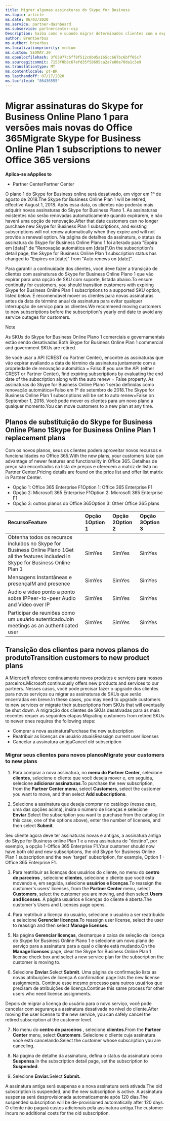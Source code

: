 ```yaml
---
title: Migrar algumas assinaturas do Skype for Business
ms.topic: article
ms.date: 06/03/2020
ms.service: partner-dashboard
ms.subservice: partnercenter-csp
Description: Saiba como e quando migrar determinados clientes com a expiração de assinaturas do plano 1 do Skype for Business online para novas versões do Office 365.
author: BrentSerbus
ms.author: brserbus
ms.localizationpriority: medium
ms.custom: SEOMAY.20
ms.openlocfilehash: 3f65977c5ff8f512c0b95a165cc667bc6bff05c7
ms.sourcegitcommit: 7153f0b8c67efd35f58695ca2a7e00e70da1c5e9
ms.translationtype: MT
ms.contentlocale: pt-BR
ms.lasthandoff: 07/17/2020
ms.locfileid: "86436555"
---
```

# <a name="migrate-skype-for-business-online-plan-1-subscriptions-to-newer-office-365-versions"></a><span data-ttu-id="ea0b8-103">Migrar assinaturas do Skype for Business Online Plano 1 para versões mais novas do Office 365</span><span class="sxs-lookup"><span data-stu-id="ea0b8-103">Migrate Skype for Business Online Plan 1 subscriptions to newer Office 365 versions</span></span>

<span data-ttu-id="ea0b8-104">**Aplica-se a**</span><span class="sxs-lookup"><span data-stu-id="ea0b8-104">**Applies to**</span></span>

- <span data-ttu-id="ea0b8-105">Partner Center</span><span class="sxs-lookup"><span data-stu-id="ea0b8-105">Partner Center</span></span>

<span data-ttu-id="ea0b8-106">O plano 1 do Skype for Business online será desativado, em vigor em 1º de agosto de 2018.</span><span class="sxs-lookup"><span data-stu-id="ea0b8-106">The Skype for Business Online Plan 1 will be retired, effective August 1, 2018.</span></span> <span data-ttu-id="ea0b8-107">Após essa data, os clientes não poderão mais adquirir novas assinaturas do Skype for Business Plano 1. As assinaturas existentes não serão renovadas automaticamente quando expirarem, e não haverá uma opção de renovação.</span><span class="sxs-lookup"><span data-stu-id="ea0b8-107">After that date customers can no longer purchase new Skype for Business Plan 1 subscriptions, and existing subscriptions will not renew automatically when they expire and will not provide a renewal option.</span></span> <span data-ttu-id="ea0b8-108">Na página de detalhes da assinatura, o status da assinatura do Skype for Business Online Plano 1 foi alterado para "Expira em [data]" de "Renovação automática em [data]".</span><span class="sxs-lookup"><span data-stu-id="ea0b8-108">On the subscription's detail page, the Skype for Business Online Plan 1 subscription status has changed to "Expires on [date]" from "Auto renews on [date]".</span></span>  

<span data-ttu-id="ea0b8-109">Para garantir a continuidade dos clientes, você deve fazer a transição de clientes com assinaturas do Skype for Business Online Plano 1 que vão expirar para uma opção de SKU com suporte, listada abaixo.</span><span class="sxs-lookup"><span data-stu-id="ea0b8-109">To ensure continuity for customers, you should transition customers with expiring Skype for Business Online Plan 1 subscriptions to a supported SKU option, listed below.</span></span> <span data-ttu-id="ea0b8-110">É recomendável mover os clientes para novas assinaturas antes da data de término anual da assinatura para evitar qualquer interrupção de serviço para os clientes.</span><span class="sxs-lookup"><span data-stu-id="ea0b8-110">We recommend moving customers to new subscriptions before the subscription's yearly end date to avoid any service outages for customers.</span></span> 

>[!NOTE]
><span data-ttu-id="ea0b8-111">As SKUs do Skype for Business Online Plano 1 comerciais e governamentais estão sendo desativadas.</span><span class="sxs-lookup"><span data-stu-id="ea0b8-111">Both Skype for Business Online Plan 1 commercial and government SKUs are retired.</span></span>

<span data-ttu-id="ea0b8-112">Se você usar a API (CREST ou Partner Center), encontre as assinaturas que vão expirar avaliando a data de término da assinatura juntamente com a propriedade de renovação automática = Falso.</span><span class="sxs-lookup"><span data-stu-id="ea0b8-112">If you use the API (either CREST or Partner Center), find expiring subscriptions by evaluating the end date of the subscription along with the auto renew = False property.</span></span> <span data-ttu-id="ea0b8-113">As assinaturas do Skype for Business Online Plano 1 serão definidas como renovação automática=Falso em 1º de setembro de 2018.</span><span class="sxs-lookup"><span data-stu-id="ea0b8-113">The Skype for Business Online Plan 1 subscriptions will be set to auto renew=False on September 1, 2018.</span></span> <span data-ttu-id="ea0b8-114">Você pode mover os clientes para um novo plano a qualquer momento.</span><span class="sxs-lookup"><span data-stu-id="ea0b8-114">You can move customers to a new plan at any time.</span></span> 

## <a name="skype-for-business-online-plan-1-replacement-plans"></a><span data-ttu-id="ea0b8-115">Planos de substituição do Skype for Business Online Plano 1</span><span class="sxs-lookup"><span data-stu-id="ea0b8-115">Skype for Business Online Plan 1 replacement plans</span></span>

<span data-ttu-id="ea0b8-116">Com os novos planos, seus os clientes podem aproveitar novos recursos e funcionalidades no Office 365.</span><span class="sxs-lookup"><span data-stu-id="ea0b8-116">With the new plans, your customers take can advantage of newer features and functionality in Office 365.</span></span> <span data-ttu-id="ea0b8-117">Detalhes de preço são encontrados na lista de preços e oferecem a matriz de lista no Partner Center.</span><span class="sxs-lookup"><span data-stu-id="ea0b8-117">Pricing details are found on the price list and offer list matrix in Partner Center.</span></span> 

- <span data-ttu-id="ea0b8-118">Opção 1: Office 365 Enterprise F1</span><span class="sxs-lookup"><span data-stu-id="ea0b8-118">Option 1: Office 365 Enterprise F1</span></span>
- <span data-ttu-id="ea0b8-119">Opção 2: Microsoft 365 Enterprise F1</span><span class="sxs-lookup"><span data-stu-id="ea0b8-119">Option 2: Microsoft 365 Enterprise F1</span></span>
- <span data-ttu-id="ea0b8-120">Opção 3: outros planos do Office 365</span><span class="sxs-lookup"><span data-stu-id="ea0b8-120">Option 3: Other Office 365 plans</span></span>

|<span data-ttu-id="ea0b8-121">**Recurso**</span><span class="sxs-lookup"><span data-stu-id="ea0b8-121">**Feature**</span></span>    |<span data-ttu-id="ea0b8-122">**Opção 1**</span><span class="sxs-lookup"><span data-stu-id="ea0b8-122">**Option 1**</span></span>   |<span data-ttu-id="ea0b8-123">**Opção 2**</span><span class="sxs-lookup"><span data-stu-id="ea0b8-123">**Option 2**</span></span>   |<span data-ttu-id="ea0b8-124">**Opção 3**</span><span class="sxs-lookup"><span data-stu-id="ea0b8-124">**Option 3**</span></span>   |
|:-----------------|:-----------------|:-------------|:------------|
|<span data-ttu-id="ea0b8-125">Obtenha todos os recursos incluídos no Skype for Business Online Plano 1</span><span class="sxs-lookup"><span data-stu-id="ea0b8-125">Get all the features included in Skype for Business Online Plan 1</span></span>|<span data-ttu-id="ea0b8-126">Sim</span><span class="sxs-lookup"><span data-stu-id="ea0b8-126">Yes</span></span>   |<span data-ttu-id="ea0b8-127">Sim</span><span class="sxs-lookup"><span data-stu-id="ea0b8-127">Yes</span></span>   |<span data-ttu-id="ea0b8-128">Sim</span><span class="sxs-lookup"><span data-stu-id="ea0b8-128">Yes</span></span>   |
|<span data-ttu-id="ea0b8-129">Mensagens Instantâneas e presença</span><span class="sxs-lookup"><span data-stu-id="ea0b8-129">IM and presence</span></span> |<span data-ttu-id="ea0b8-130">Sim</span><span class="sxs-lookup"><span data-stu-id="ea0b8-130">Yes</span></span>   |<span data-ttu-id="ea0b8-131">Sim</span><span class="sxs-lookup"><span data-stu-id="ea0b8-131">Yes</span></span>   |<span data-ttu-id="ea0b8-132">Sim</span><span class="sxs-lookup"><span data-stu-id="ea0b8-132">Yes</span></span>   |
|<span data-ttu-id="ea0b8-133">Áudio e vídeo ponto a ponto sobre IP</span><span class="sxs-lookup"><span data-stu-id="ea0b8-133">Peer-to-peer Audio and Video over IP</span></span>|<span data-ttu-id="ea0b8-134">Sim</span><span class="sxs-lookup"><span data-stu-id="ea0b8-134">Yes</span></span>   |<span data-ttu-id="ea0b8-135">Sim</span><span class="sxs-lookup"><span data-stu-id="ea0b8-135">Yes</span></span>   |<span data-ttu-id="ea0b8-136">Sim</span><span class="sxs-lookup"><span data-stu-id="ea0b8-136">Yes</span></span>   
|<span data-ttu-id="ea0b8-137">Participar de reuniões como um usuário autenticado</span><span class="sxs-lookup"><span data-stu-id="ea0b8-137">Join meetings as an authenticated user</span></span>| <span data-ttu-id="ea0b8-138">Sim</span><span class="sxs-lookup"><span data-stu-id="ea0b8-138">Yes</span></span>   |<span data-ttu-id="ea0b8-139">Sim</span><span class="sxs-lookup"><span data-stu-id="ea0b8-139">Yes</span></span>   |<span data-ttu-id="ea0b8-140">Sim</span><span class="sxs-lookup"><span data-stu-id="ea0b8-140">Yes</span></span>   |

## <a name="transition-customers-to-new-product-plans"></a><span data-ttu-id="ea0b8-141">Transição dos clientes para novos planos do produto</span><span class="sxs-lookup"><span data-stu-id="ea0b8-141">Transition customers to new product plans</span></span>

<span data-ttu-id="ea0b8-142">A Microsoft oferece continuamente novos produtos e serviços para nossos parceiros.</span><span class="sxs-lookup"><span data-stu-id="ea0b8-142">Microsoft continuously offers new products and services to our partners.</span></span> <span data-ttu-id="ea0b8-143">Nesses casos, você pode precisar fazer o upgrade dos clientes para novos serviços ou migrar as assinaturas de SKUs que serão encerradas em breve.</span><span class="sxs-lookup"><span data-stu-id="ea0b8-143">In these cases, you may need to upgrade customers to new services or migrate their subscriptions from SKUs that will eventually be shut down.</span></span> <span data-ttu-id="ea0b8-144">A migração dos clientes de SKUs desativadas para as mais recentes requer as seguintes etapas:</span><span class="sxs-lookup"><span data-stu-id="ea0b8-144">Migrating customers from retired SKUs to newer ones requires the following steps:</span></span>

- <span data-ttu-id="ea0b8-145">Comprar a nova assinatura</span><span class="sxs-lookup"><span data-stu-id="ea0b8-145">Purchase the new subscription</span></span>
- <span data-ttu-id="ea0b8-146">Reatribuir as licenças de usuário atuais</span><span class="sxs-lookup"><span data-stu-id="ea0b8-146">Reassign current user licenses</span></span>
- <span data-ttu-id="ea0b8-147">Cancelar a assinatura antiga</span><span class="sxs-lookup"><span data-stu-id="ea0b8-147">Cancel old subscription</span></span>

### <a name="migrate-your-customers-to-new-plans"></a><span data-ttu-id="ea0b8-148">Migrar seus clientes para novos planos</span><span class="sxs-lookup"><span data-stu-id="ea0b8-148">Migrate your customers to new plans</span></span>

1. <span data-ttu-id="ea0b8-149">Para comprar a nova assinatura, no **menu do Partner Center**, selecione **clientes**, selecione o cliente que você deseja mover e, em seguida, selecione **adicionar assinaturas**.</span><span class="sxs-lookup"><span data-stu-id="ea0b8-149">To purchase the new subscription, from the **Partner Center menu**, select **Customers**, select the customer you want to move, and then select **Add subscriptions**.</span></span>

2. <span data-ttu-id="ea0b8-150">Selecione a assinatura que deseja comprar no catálogo (nesse caso, uma das opções acima), insira o número de licenças e selecione **Enviar**.</span><span class="sxs-lookup"><span data-stu-id="ea0b8-150">Select the subscription you want to purchase from the catalog (in this case, one of the options above), enter the number of licenses, and then select **Submit**.</span></span> 

<span data-ttu-id="ea0b8-151">Seu cliente agora deve ter assinaturas novas e antigas, a assinatura antiga do Skype for Business online Plan 1 e a nova assinatura de "destino", por exemplo, a opção 1-Office 365 Enterprise F1.</span><span class="sxs-lookup"><span data-stu-id="ea0b8-151">Your customer should now have both old and new subscriptions, the old Skype for Business Online Plan 1  subscription and the new 'target' subscription, for example, Option 1 - Office 365 Enterprise F1.</span></span>

3. <span data-ttu-id="ea0b8-152">Para reatribuir as licenças dos usuários do cliente, no menu do **centro de parceiros** , selecione **clientes**, selecione o cliente que você está movendo e, em seguida, selecione **usuários e licenças**.</span><span class="sxs-lookup"><span data-stu-id="ea0b8-152">To reassign the customer's users' licenses, from the **Partner Center** menu, select **Customers**, select the customer you are moving, and then select **Users and licenses**.</span></span> <span data-ttu-id="ea0b8-153">A página usuários e licenças do cliente é aberta.</span><span class="sxs-lookup"><span data-stu-id="ea0b8-153">The customer's Users and Licenses page opens.</span></span>

4. <span data-ttu-id="ea0b8-154">Para reatribuir a licença do usuário, selecione o usuário a ser reatribuído e selecione **Gerenciar licenças**.</span><span class="sxs-lookup"><span data-stu-id="ea0b8-154">To reassign user license, select the user to reassign and then select **Manage licenses.**</span></span>

5. <span data-ttu-id="ea0b8-155">Na página **Gerenciar licenças**, desmarque a caixa de seleção da licença do Skype for Business Online Plano 1 e selecione um novo plano de serviço para a assinatura para a qual o cliente está mudando.</span><span class="sxs-lookup"><span data-stu-id="ea0b8-155">On the **Manage licenses** page, clear the Skype for Business Online Plan 1 license check box and select a new service plan for the subscription the customer is moving to.</span></span>

6. <span data-ttu-id="ea0b8-156">Selecione **Enviar**.</span><span class="sxs-lookup"><span data-stu-id="ea0b8-156">Select **Submit**.</span></span> <span data-ttu-id="ea0b8-157">Uma página de confirmação lista as novas atribuições de licença.</span><span class="sxs-lookup"><span data-stu-id="ea0b8-157">A confirmation page lists the new license assignments.</span></span> <span data-ttu-id="ea0b8-158">Continue esse mesmo processo para outros usuários que precisam de atribuições de licença.</span><span class="sxs-lookup"><span data-stu-id="ea0b8-158">Continue this same process for other users who need license assignments.</span></span>

<span data-ttu-id="ea0b8-159">Depois de migrar a licença do usuário para o novo serviço, você pode cancelar com segurança a assinatura desativada no nível do cliente.</span><span class="sxs-lookup"><span data-stu-id="ea0b8-159">After moving the user license to the new service, you can safely cancel the retired subscription at the customer level.</span></span>

7. <span data-ttu-id="ea0b8-160">No menu do **centro de parceiros** , selecione **clientes**.</span><span class="sxs-lookup"><span data-stu-id="ea0b8-160">From the **Partner Center** menu, select **Customers**.</span></span> <span data-ttu-id="ea0b8-161">Selecione o cliente cuja assinatura você está cancelando.</span><span class="sxs-lookup"><span data-stu-id="ea0b8-161">Select the customer whose subscription you are canceling.</span></span>

8. <span data-ttu-id="ea0b8-162">Na página de detalhe da assinatura, defina o status da assinatura como **Suspensa**.</span><span class="sxs-lookup"><span data-stu-id="ea0b8-162">In the subscription detail page, set the subscription to **Suspended**.</span></span>

9. <span data-ttu-id="ea0b8-163">Selecione **Enviar.**</span><span class="sxs-lookup"><span data-stu-id="ea0b8-163">Select **Submit.**</span></span>

<span data-ttu-id="ea0b8-164">A assinatura antiga será suspensa e a nova assinatura será ativada.</span><span class="sxs-lookup"><span data-stu-id="ea0b8-164">The old subscription is suspended, and the new subscription is active.</span></span> <span data-ttu-id="ea0b8-165">A assinatura suspensa será desprovisionada automaticamente após 120 dias.</span><span class="sxs-lookup"><span data-stu-id="ea0b8-165">The suspended subscription will be de-provisioned automatically after 120 days.</span></span> <span data-ttu-id="ea0b8-166">O cliente não pagará custos adicionais pela assinatura antiga.</span><span class="sxs-lookup"><span data-stu-id="ea0b8-166">The customer incurs no additional costs for the old subscription.</span></span>

